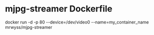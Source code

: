 # mjpg-streamer Dockerfile


docker run -d -p 80 --device=/dev/video0 --name=my_container_name mrwyss/mjpg-streamer